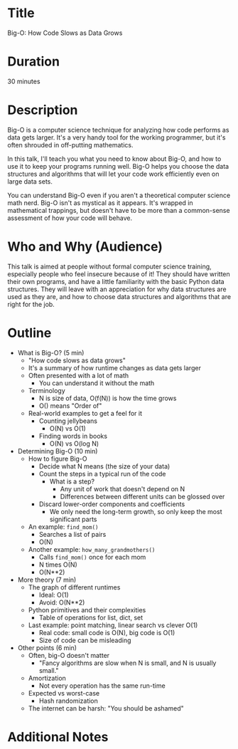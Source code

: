 # Title

Big-O: How Code Slows as Data Grows


# Duration

30 minutes


# Description

Big-O is a computer science technique for analyzing how code performs as data gets larger.  It's a very handy tool for the working programmer, but it's often shrouded in off-putting mathematics.

In this talk, I'll teach you what you need to know about Big-O, and how to use it to keep your programs running well.  Big-O helps you choose the data structures and algorithms that will let your code work efficiently even on large data sets.

You can understand Big-O even if you aren't a theoretical computer science math nerd. Big-O isn't as mystical as it appears. It's wrapped in mathematical trappings, but doesn't have to be more than a common-sense assessment of how your code will behave.


# Who and Why (Audience)

This talk is aimed at people without formal computer science training, especially people who feel insecure because of it!  They should have written their own programs, and have a little familiarity with the basic Python data structures.  They will leave with an appreciation for why data structures are used as they are, and how to choose data structures and algorithms that are right for the job.


# Outline

- What is Big-O? (5 min)
    - "How code slows as data grows"
    - It's a summary of how runtime changes as data gets larger
    - Often presented with a lot of math
        - You can understand it without the math
    - Terminology
        - N is size of data, O(f(N)) is how the time grows
        - O() means "Order of"
    - Real-world examples to get a feel for it
        - Counting jellybeans
            - O(N) vs O(1)
        - Finding words in books
            - O(N) vs O(log N)
- Determining Big-O (10 min)
    - How to figure Big-O
        - Decide what N means (the size of your data)
        - Count the steps in a typical run of the code
            - What is a step?
                - Any unit of work that doesn't depend on N
                - Differences between different units can be glossed over
        - Discard lower-order components and coefficients
            - We only need the long-term growth, so only keep the most significant parts
    - An example: `find_mom()`
        - Searches a list of pairs
        - O(N)
    - Another example: `how_many_grandmothers()`
        - Calls `find_mom()` once for each mom
        - N times O(N)
        - O(N**2)
- More theory (7 min)
    - The graph of different runtimes
        - Ideal: O(1)
        - Avoid: O(N**2)
    - Python primitives and their complexities
        - Table of operations for list, dict, set
    - Last example: point matching, linear search vs clever O(1)
        - Real code: small code is O(N), big code is O(1)
        - Size of code can be misleading
- Other points (6 min)
    - Often, big-O doesn't matter
        - "Fancy algorithms are slow when N is small, and N is usually small."
    - Amortization
        - Not every operation has the same run-time
    - Expected vs worst-case
        - Hash randomization
    - The internet can be harsh: "You should be ashamed"


# Additional Notes



